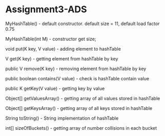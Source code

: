 # Assignment3-ADS
MyHashTable() - default constructor. default size = 11, default load factor 0.75

MyHashTable(int M) - constructor get size;

void put(K key, V value) - adding element to hashTable

V get(K key) - getting element from hashTable by key

public V remove(K key) - removing element from hashTable by key

public boolean contains(V value) - check is hashTable contain value

public K getKey(V value) - getting key by value

Object[] getValuesArray() - getting array of all values stored in hashTable

Object[] getKeysArray() - getting array of all keys stored in hashTable

String toString() - String implementation of hashTable

int[] sizeOfBuckets() - getting array of number collisions in each bucket
